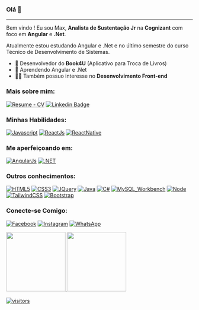 ### Olá 👋

---------------------------------------

Bem vindo ! Eu sou Max, **Analista de Sustentação Jr** na **Cognizant** com foco em **Angular** e **.Net**.

Atualmente estou estudando Angular e .Net e no último semestre do curso Técnico de Desenvolvimento de Sistemas.

- 📖 Desenvolvedor do **Book4U** (Aplicativo para Troca de Livros)
- 🌱 Aprendendo Angular e .Net
- 👩‍💻 Também possuo interesse no **Desenvolvimento Front-end**

### Mais sobre mim:

[![Resume - CV](https://img.shields.io/badge/📄%20Resume-24292e?style=for-the-badge&labelColor=24292e)](https://github.com/maxwsj/maxwsj/blob/main/Max%20William%20-%20(Portugues)%20CV.pdf)
[![Linkedin Badge](https://img.shields.io/badge/MaxWilliam-0077B5?style=for-the-badge&logo=linkedin&logoColor=white)](https://www.linkedin.com/in/max-william-41918b131/)

### Minhas Habilidades:

[![Javascript](https://img.shields.io/badge/JavaScript-F7DF1E?style=for-the-badge&logo=javascript&logoColor=black)](https://github.com/maxwsj)
[![ReactJs](https://img.shields.io/badge/React-20232A?style=for-the-badge&logo=react&logoColor=61DAFB)](https://github.com/maxwsj)
[![ReactNative](https://img.shields.io/badge/React_Native-20232A?style=for-the-badge&logo=react&logoColor=61DAFB)](https://github.com/maxwsj)

### Me aperfeiçoando em:
[![AngularJs](https://img.shields.io/badge/AngularJS-E23237?style=for-the-badge&logo=angularjs&logoColor=white)](https://github.com/maxwsj)
[![.NET](https://img.shields.io/badge/.NET-5C2D91?style=for-the-badge&logo=.net&logoColor=white)](https://github.com/maxwsj)

### Outros conhecimentos:
[![HTML5](https://img.shields.io/badge/HTML5-E34F26?style=for-the-badge&logo=html5&logoColor=white)](https://github.com/maxwsj)
[![CSS3](https://img.shields.io/badge/CSS3-1572B6?style=for-the-badge&logo=css3&logoColor=white)](https://github.com/maxwsj)
[![JQuery](https://img.shields.io/badge/jQuery-0769AD?style=for-the-badge&logo=jquery&logoColor=white)](https://github.com/maxwsj)
[![Java](https://img.shields.io/badge/Java-ED8B00?style=for-the-badge&logo=java&logoColor=white)](https://github.com/maxwsj)
[![C#](https://img.shields.io/badge/C%23-239120?style=for-the-badge&logo=c-sharp&logoColor=white)](https://github.com/maxwsj)
[![MySQL_Workbench](https://img.shields.io/badge/MySQL-00000F?style=for-the-badge&logo=mysql&logoColor=white)](https://github.com/maxwsj)
[![Node](https://img.shields.io/badge/Node.js-43853D?style=for-the-badge&logo=node.js&logoColor=white)](https://github.com/maxwsj)
[![TailwindCSS](https://img.shields.io/badge/Tailwind_CSS-38B2AC?style=for-the-badge&logo=tailwind-css&logoColor=white)](https://github.com/maxwsj)
[![Bootstrap](https://img.shields.io/badge/Bootstrap-563D7C?style=for-the-badge&logo=bootstrap&logoColor=white)](https://github.com/maxwsj)

### Conecte-se Comigo:
[![Facebook](https://img.shields.io/badge/Facebook-1877F2?style=for-the-badge&logo=facebook&logoColor=white)](https://www.facebook.com/max.willian.54772)
[![Instagram](https://img.shields.io/badge/Instagram-E4405F?style=for-the-badge&logo=instagram&logoColor=white)](https://www.instagram.com/willsntk/)
[![WhatsApp](https://img.shields.io/badge/WhatsApp-25D366?style=for-the-badge&logo=whatsapp&logoColor=white)](https://wa.me/5511910452347/?text=Olá%20vim%20pelo%20GitHub)

<div>
  <a href="https://github.com/maxwsj">
  <img height="160em" src="https://github-readme-stats.vercel.app/api?username=maxwsj&show_icons=true&theme=dark&include_all_commits=true&count_private=true"/>
  <img height="160em" src="https://github-readme-stats.vercel.app/api/top-langs/?username=maxwsj&layout=compact&langs_count=7&theme=dark"/>
</div>

![visitors](https://visitor-badge.glitch.me/badge?page_id=maxwsj)
